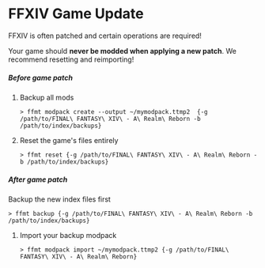 # FFXIV Game Update

FFXIV is often patched and certain operations are required!

Your game should **never be modded when applying a new patch**. We recommend resetting and reimporting!


##### Before game patch

1. Backup all mods 
	```
	> ffmt modpack create --output ~/mymodpack.ttmp2  {-g /path/to/FINAL\ FANTASY\ XIV\ - A\ Realm\ Reborn -b /path/to/index/backups}
	```

2. Reset the game's files entirely 

	```
	> ffmt reset {-g /path/to/FINAL\ FANTASY\ XIV\ - A\ Realm\ Reborn -b /path/to/index/backups}
	```

##### After game patch
Backup the new index files first
```
> ffmt backup {-g /path/to/FINAL\ FANTASY\ XIV\ - A\ Realm\ Reborn -b /path/to/index/backups}
```


1. Import your backup modpack
	
	```
	> ffmt modpack import ~/mymodpack.ttmp2 {-g /path/to/FINAL\ FANTASY\ XIV\ - A\ Realm\ Reborn}
	```
